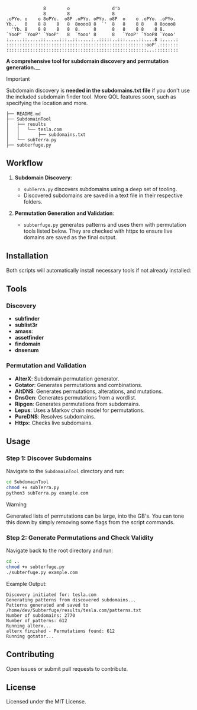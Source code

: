 ```
              8        o                d'b                      
              8        8                8                        
.oPYo. o    o 8oPYo.  o8P .oPYo. oPYo. o8P  o    o .oPYo. .oPYo. 
Yb..   8    8 8    8   8  8oooo8 8  `'  8   8    8 8    8 8oooo8 
  'Yb. 8    8 8    8   8  8.     8      8   8    8 8    8 8.     
`YooP' `YooP' `YooP'   8  `Yooo' 8      8   `YooP' `YooP8 `Yooo' 
:.....::.....::.....:::..::.....:..:::::..:::.....::....8 :.....:
:::::::::::::::::::::::::::::::::::::::::::::::::::::ooP'.:::::::
:::::::::::::::::::::::::::::::::::::::::::::::::::::...:::::::::
```

**A comprehensive tool for subdomain discovery and permutation generation.**__

> [!IMPORTANT]  
> Subdomain discovery is **needed in the subdomains.txt file** if you don't use the included subdomain finder tool. More QOL features soon, such as specifying the location and more.
```
├── README.md
├── SubdomainTool
│   ├── results
│   │   └── tesla.com
│   │       ├── subdomains.txt
│   └── subTerra.py
├── subterfuge.py
```

## Workflow


1. **Subdomain Discovery**:
    - `subTerra.py` discovers subdomains using a deep set of tooling.
    - Discovered subdomains are saved in a text file in their respective folders.

2. **Permutation Generation and Validation**:
    - `subterfuge.py` generates patterns and uses them with permutation tools listed below. They are checked with httpx to ensure live domains are saved as the final output.

## Installation

Both scripts will automatically install necessary tools if not already installed:

## Tools

### Discovery
- **subfinder**
- **sublist3r**
- **amass**: 
- **assetfinder**
- **findomain**
- **dnsenum**

### Permutation and Validation
- **AlterX**: Subdomain permutation generator.
- **Gotator**: Generates permutations and combinations.
- **AltDNS**: Generates permutations, alterations, and mutations.
- **DnsGen**: Generates permutations from a wordlist.
- **Ripgen**: Generates permutations from subdomains.
- **Lepus**: Uses a Markov chain model for permutations.
- **PureDNS**: Resolves subdomains.
- **Httpx**: Checks live subdomains.

## Usage

### Step 1: Discover Subdomains

Navigate to the `SubdomainTool` directory and run:
```bash
cd SubdomainTool
chmod +x subTerra.py
python3 subTerra.py example.com
```

> [!WARNING]  
> Generated lists of permutations can be large, into the GB's.
> You can tone this down by simply removing some flags from the script commands.

### Step 2: Generate Permutations and Check Validity

Navigate back to the root directory and run:
```bash
cd ..
chmod +x subterfuge.py
./subterfuge.py example.com
```

Example Output:
```
Discovery initiated for: tesla.com
Generating patterns from discovered subdomains...
Patterns generated and saved to /home/dev/Subterfuge/results/tesla.com/patterns.txt
Number of subdomains: 2770
Number of patterns: 612
Running alterx...
alterx finished - Permutations found: 612
Running gotator...
```


## Contributing

Open issues or submit pull requests to contribute.

## License

Licensed under the MIT License.
